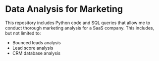 # Data Analysis for Marketing

This repository includes Python code and SQL queries that allow me to conduct thorough marketing analysis for a SaaS company.
This includes, but not limited to:

* Bounced leads analysis
* Lead score analysis
* CRM database analysis
